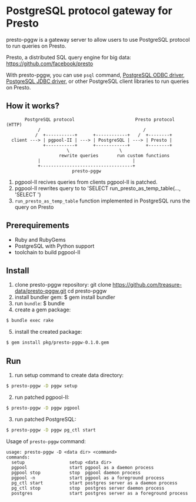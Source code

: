 # PostgreSQL protocol gateway for Presto

presto-pggw is a gateway server to allow users to use PostgreSQL protocol to run
queries on Presto.

Presto, a distributed SQL query engine for big data:
https://github.com/facebook/presto

With presto-pggw, you can use `psql` command, [PostgreSQL ODBC driver](http://psqlodbc.projects.pgfoundry.org/), [PostgreSQL JDBC driver](http://jdbc.postgresql.org/), or other PostgreSQL client libraries to run queries on Presto.

## How it works?

```
       PostgreSQL protocol                       Presto protocol (HTTP)
            /                                       /
           /  +-----------+      +------------+   /  +--------+
  client ---> | pgpool-II | ---> | PostgreSQL | ---> | Presto |
              +-----------+      +------------+      +--------+
                       \                   \
                    rewrite queries       run custom functions
            |                                   |
            +-----------------------------------+
                         presto-pggw
```

1. pgpool-II recives queries from clients pgpool-II is patched.
2. pgpool-II rewrites query to to 'SELECT run_presto_as_temp_table(..., 'SELECT <original query>')
2. `run_presto_as_temp_table` function implemented in PostgreSQL runs the query on Presto

## Prerequirements

* Ruby and RubyGems
* PostgreSQL with Python support
* toolchain to build pgpool-II

## Install

1. clone presto-pggw repository:
    git clone https://github.com/treasure-data/presto-pggw.git
    cd presto-pggw
2. install bundler gem:
    $ gem install bundler
3. run `bundle`:
    $ bundle
4. create a gem package:

```sh
$ bundle exec rake
```

5. install the created package:

```sh
$ gem install pkg/presto-pggw-0.1.0.gem
```

## Run

1. run setup command to create data directory:
```sh
$ presto-pggw -D pggw setup
```
2. run patched pgpool-II:
```sh
$ presto-pggw -D pggw pgpool
```
3. run patched PostgreSQL:
```sh
$ presto-pggw -D pggw pg_ctl start
```

Usage of `presto-pggw` command:

```
usage: presto-pggw -D <data dir> <command>
commands:
  setup                 setup <data dir>
  pgpool                start pgpool as a daemon process
  pgpool stop           stop  pgpool daemon process
  pgpool -n             start pgpool as a foreground process
  pg_ctl start          start postgres server as a daemon process
  pg_ctl stop           stop  postgres server daemon process
  postgres              start postgres server as a foreground process
```

